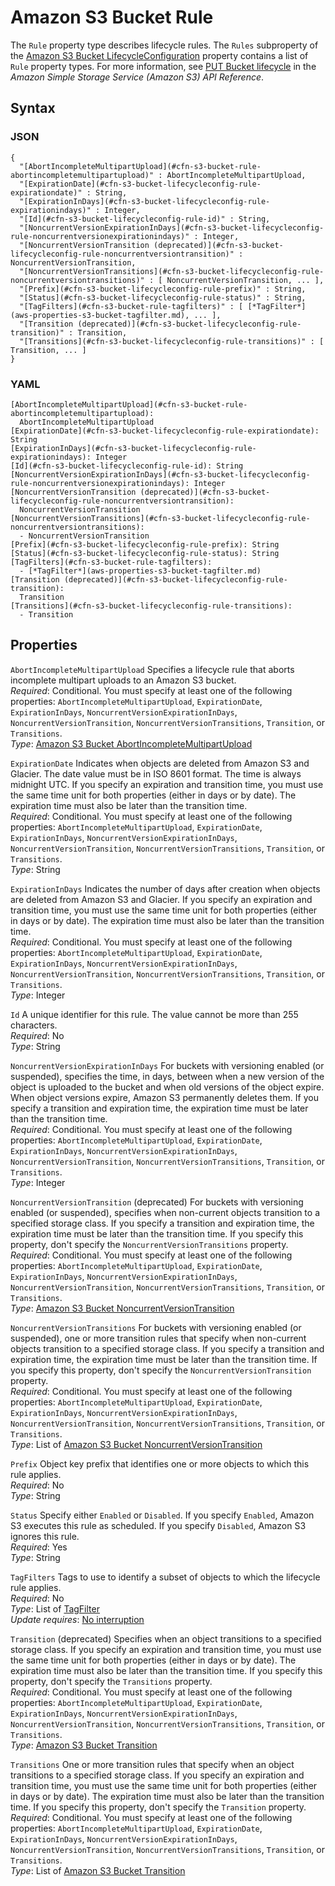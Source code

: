 # Amazon S3 Bucket Rule<a name="aws-properties-s3-bucket-lifecycleconfig-rule"></a>

The `Rule` property type describes lifecycle rules\. The `Rules` subproperty of the [Amazon S3 Bucket LifecycleConfiguration](aws-properties-s3-bucket-lifecycleconfig.md) property contains a list of `Rule` property types\. For more information, see [PUT Bucket lifecycle](https://docs.aws.amazon.com/AmazonS3/latest/API/RESTBucketPUTlifecycle.html) in the *Amazon Simple Storage Service \(Amazon S3\) API Reference*\.

## Syntax<a name="w4ab1c21c10d180c13d134b5"></a>

### JSON<a name="aws-properties-s3-bucket-lifecycleconfig-rule-syntax.json"></a>

```
{
  "[AbortIncompleteMultipartUpload](#cfn-s3-bucket-rule-abortincompletemultipartupload)" : AbortIncompleteMultipartUpload,
  "[ExpirationDate](#cfn-s3-bucket-lifecycleconfig-rule-expirationdate)" : String,
  "[ExpirationInDays](#cfn-s3-bucket-lifecycleconfig-rule-expirationindays)" : Integer,
  "[Id](#cfn-s3-bucket-lifecycleconfig-rule-id)" : String,
  "[NoncurrentVersionExpirationInDays](#cfn-s3-bucket-lifecycleconfig-rule-noncurrentversionexpirationindays)" : Integer,
  "[NoncurrentVersionTransition (deprecated)](#cfn-s3-bucket-lifecycleconfig-rule-noncurrentversiontransition)" : NoncurrentVersionTransition,
  "[NoncurrentVersionTransitions](#cfn-s3-bucket-lifecycleconfig-rule-noncurrentversiontransitions)" : [ NoncurrentVersionTransition, ... ],
  "[Prefix](#cfn-s3-bucket-lifecycleconfig-rule-prefix)" : String,
  "[Status](#cfn-s3-bucket-lifecycleconfig-rule-status)" : String,
  "[TagFilters](#cfn-s3-bucket-rule-tagfilters)" : [ [*TagFilter*](aws-properties-s3-bucket-tagfilter.md), ... ],
  "[Transition (deprecated)](#cfn-s3-bucket-lifecycleconfig-rule-transition)" : Transition,
  "[Transitions](#cfn-s3-bucket-lifecycleconfig-rule-transitions)" : [ Transition, ... ]
}
```

### YAML<a name="aws-properties-s3-bucket-lifecycleconfig-rule-syntax.yaml"></a>

```
[AbortIncompleteMultipartUpload](#cfn-s3-bucket-rule-abortincompletemultipartupload): 
  AbortIncompleteMultipartUpload
[ExpirationDate](#cfn-s3-bucket-lifecycleconfig-rule-expirationdate): String
[ExpirationInDays](#cfn-s3-bucket-lifecycleconfig-rule-expirationindays): Integer
[Id](#cfn-s3-bucket-lifecycleconfig-rule-id): String
[NoncurrentVersionExpirationInDays](#cfn-s3-bucket-lifecycleconfig-rule-noncurrentversionexpirationindays): Integer
[NoncurrentVersionTransition (deprecated)](#cfn-s3-bucket-lifecycleconfig-rule-noncurrentversiontransition):
  NoncurrentVersionTransition
[NoncurrentVersionTransitions](#cfn-s3-bucket-lifecycleconfig-rule-noncurrentversiontransitions):
  - NoncurrentVersionTransition
[Prefix](#cfn-s3-bucket-lifecycleconfig-rule-prefix): String
[Status](#cfn-s3-bucket-lifecycleconfig-rule-status): String
[TagFilters](#cfn-s3-bucket-rule-tagfilters): 
  - [*TagFilter*](aws-properties-s3-bucket-tagfilter.md)
[Transition (deprecated)](#cfn-s3-bucket-lifecycleconfig-rule-transition):
  Transition
[Transitions](#cfn-s3-bucket-lifecycleconfig-rule-transitions):
  - Transition
```

## Properties<a name="w4ab1c21c10d180c13d134b7"></a>

`AbortIncompleteMultipartUpload`  <a name="cfn-s3-bucket-rule-abortincompletemultipartupload"></a>
Specifies a lifecycle rule that aborts incomplete multipart uploads to an Amazon S3 bucket\.  
*Required*: Conditional\. You must specify at least one of the following properties: `AbortIncompleteMultipartUpload`, `ExpirationDate`, `ExpirationInDays`, `NoncurrentVersionExpirationInDays`, `NoncurrentVersionTransition`, `NoncurrentVersionTransitions`, `Transition`, or `Transitions`\.  
*Type*: [Amazon S3 Bucket AbortIncompleteMultipartUpload](aws-properties-s3-bucket-abortincompletemultipartupload.md)

`ExpirationDate`  <a name="cfn-s3-bucket-lifecycleconfig-rule-expirationdate"></a>
Indicates when objects are deleted from Amazon S3 and Glacier\. The date value must be in ISO 8601 format\. The time is always midnight UTC\. If you specify an expiration and transition time, you must use the same time unit for both properties \(either in days or by date\)\. The expiration time must also be later than the transition time\.  
*Required*: Conditional\. You must specify at least one of the following properties: `AbortIncompleteMultipartUpload`, `ExpirationDate`, `ExpirationInDays`, `NoncurrentVersionExpirationInDays`, `NoncurrentVersionTransition`, `NoncurrentVersionTransitions`, `Transition`, or `Transitions`\.  
*Type*: String

`ExpirationInDays`  <a name="cfn-s3-bucket-lifecycleconfig-rule-expirationindays"></a>
Indicates the number of days after creation when objects are deleted from Amazon S3 and Glacier\. If you specify an expiration and transition time, you must use the same time unit for both properties \(either in days or by date\)\. The expiration time must also be later than the transition time\.  
*Required*: Conditional\. You must specify at least one of the following properties: `AbortIncompleteMultipartUpload`, `ExpirationDate`, `ExpirationInDays`, `NoncurrentVersionExpirationInDays`, `NoncurrentVersionTransition`, `NoncurrentVersionTransitions`, `Transition`, or `Transitions`\.  
*Type*: Integer

`Id`  <a name="cfn-s3-bucket-lifecycleconfig-rule-id"></a>
A unique identifier for this rule\. The value cannot be more than 255 characters\.  
*Required*: No  
*Type*: String

`NoncurrentVersionExpirationInDays`  <a name="cfn-s3-bucket-lifecycleconfig-rule-noncurrentversionexpirationindays"></a>
For buckets with versioning enabled \(or suspended\), specifies the time, in days, between when a new version of the object is uploaded to the bucket and when old versions of the object expire\. When object versions expire, Amazon S3 permanently deletes them\. If you specify a transition and expiration time, the expiration time must be later than the transition time\.  
*Required*: Conditional\. You must specify at least one of the following properties: `AbortIncompleteMultipartUpload`, `ExpirationDate`, `ExpirationInDays`, `NoncurrentVersionExpirationInDays`, `NoncurrentVersionTransition`, `NoncurrentVersionTransitions`, `Transition`, or `Transitions`\.  
*Type*: Integer

`NoncurrentVersionTransition` \(deprecated\)  <a name="cfn-s3-bucket-lifecycleconfig-rule-noncurrentversiontransition"></a>
For buckets with versioning enabled \(or suspended\), specifies when non\-current objects transition to a specified storage class\. If you specify a transition and expiration time, the expiration time must be later than the transition time\. If you specify this property, don't specify the `NoncurrentVersionTransitions` property\.  
*Required*: Conditional\. You must specify at least one of the following properties: `AbortIncompleteMultipartUpload`, `ExpirationDate`, `ExpirationInDays`, `NoncurrentVersionExpirationInDays`, `NoncurrentVersionTransition`, `NoncurrentVersionTransitions`, `Transition`, or `Transitions`\.  
*Type*: [Amazon S3 Bucket NoncurrentVersionTransition](aws-properties-s3-bucket-lifecycleconfig-rule-noncurrentversiontransition.md)

`NoncurrentVersionTransitions`  <a name="cfn-s3-bucket-lifecycleconfig-rule-noncurrentversiontransitions"></a>
For buckets with versioning enabled \(or suspended\), one or more transition rules that specify when non\-current objects transition to a specified storage class\. If you specify a transition and expiration time, the expiration time must be later than the transition time\. If you specify this property, don't specify the `NoncurrentVersionTransition` property\.  
*Required*: Conditional\. You must specify at least one of the following properties: `AbortIncompleteMultipartUpload`, `ExpirationDate`, `ExpirationInDays`, `NoncurrentVersionExpirationInDays`, `NoncurrentVersionTransition`, `NoncurrentVersionTransitions`, `Transition`, or `Transitions`\.  
*Type*: List of [Amazon S3 Bucket NoncurrentVersionTransition](aws-properties-s3-bucket-lifecycleconfig-rule-noncurrentversiontransition.md)

`Prefix`  <a name="cfn-s3-bucket-lifecycleconfig-rule-prefix"></a>
Object key prefix that identifies one or more objects to which this rule applies\.  
*Required*: No  
*Type*: String

`Status`  <a name="cfn-s3-bucket-lifecycleconfig-rule-status"></a>
Specify either `Enabled` or `Disabled`\. If you specify `Enabled`, Amazon S3 executes this rule as scheduled\. If you specify `Disabled`, Amazon S3 ignores this rule\.  
*Required*: Yes  
*Type*: String

`TagFilters`  <a name="cfn-s3-bucket-rule-tagfilters"></a>
Tags to use to identify a subset of objects to which the lifecycle rule applies\.  
 *Required*: No  
 *Type*: List of [TagFilter](aws-properties-s3-bucket-tagfilter.md)  
 *Update requires*: [No interruption](using-cfn-updating-stacks-update-behaviors.md#update-no-interrupt) 

`Transition` \(deprecated\)  <a name="cfn-s3-bucket-lifecycleconfig-rule-transition"></a>
Specifies when an object transitions to a specified storage class\. If you specify an expiration and transition time, you must use the same time unit for both properties \(either in days or by date\)\. The expiration time must also be later than the transition time\. If you specify this property, don't specify the `Transitions` property\.  
*Required*: Conditional\. You must specify at least one of the following properties: `AbortIncompleteMultipartUpload`, `ExpirationDate`, `ExpirationInDays`, `NoncurrentVersionExpirationInDays`, `NoncurrentVersionTransition`, `NoncurrentVersionTransitions`, `Transition`, or `Transitions`\.  
*Type*: [Amazon S3 Bucket Transition](aws-properties-s3-bucket-lifecycleconfig-rule-transition.md)

`Transitions`  <a name="cfn-s3-bucket-lifecycleconfig-rule-transitions"></a>
One or more transition rules that specify when an object transitions to a specified storage class\. If you specify an expiration and transition time, you must use the same time unit for both properties \(either in days or by date\)\. The expiration time must also be later than the transition time\. If you specify this property, don't specify the `Transition` property\.  
*Required*: Conditional\. You must specify at least one of the following properties: `AbortIncompleteMultipartUpload`, `ExpirationDate`, `ExpirationInDays`, `NoncurrentVersionExpirationInDays`, `NoncurrentVersionTransition`, `NoncurrentVersionTransitions`, `Transition`, or `Transitions`\.  
*Type*: List of [Amazon S3 Bucket Transition](aws-properties-s3-bucket-lifecycleconfig-rule-transition.md)
